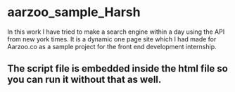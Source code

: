 # aarzoo_sample_Harsh
In this work I have tried to make a search engine within a day using the API from new york times. It is a dynamic one page site which I had made for Aarzoo.co as a sample project for the front end development internship. 

## The script file is embedded inside the html file so you can run it without that as well. 
